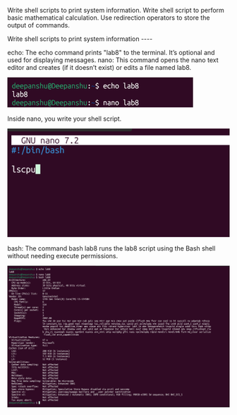 Write shell scripts to print system information. Write shell script to perform basic mathematical calculation. Use redirection operators to store the output of commands.

Write shell scripts to print system information ----

echo: The echo command prints "lab8" to the terminal. It’s optional and used for displaying messages.
nano: This command opens the nano text editor and creates (if it doesn’t exist) or edits a file named lab8.

![image alt](https://github.com/deepanshusingla076/G18-Linux-administration-/blob/071ad5377a3dca330aff80d50b1d86418fda1f62/Screenshot%202025-03-18%20152417.png)

Inside nano, you write your shell script.

![image alt](https://github.com/deepanshusingla076/G18-Linux-administration-/blob/b0d5a646778cde3efa02309478d93ec7361fe688/Screenshot%202025-03-18%20152225.png)

bash: The command bash lab8 runs the lab8 script using the Bash shell without needing execute permissions.

![image alt](https://github.com/deepanshusingla076/G18-Linux-administration-/blob/b0d5a646778cde3efa02309478d93ec7361fe688/Screenshot%202025-03-18%20152255.png)
